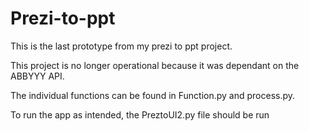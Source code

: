 # Prezi-to-ppt
This is the last prototype from my prezi to ppt project.

This project is no longer operational because it was dependant on the ABBYYY API. 

The individual functions can be found in Function.py and process.py.

To run the app as intended, the PreztoUI2.py file should be run
